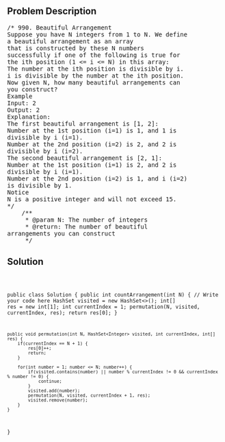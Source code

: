 <!--
<style>
  body { font-family: Arial, sans-serif; }
  .container { max-width: 100%; margin: 0 auto; padding: 10px; }
  .comment-block { max-width: 30%; background-color: #f9f9f9; padding: 10px; border-left: 5px solid #ccc; overflow-wrap: break-word; white-space: pre-wrap; }
  .code-block { background-color: #f4f4f4; padding: 10px; border: 1px solid #ddd; overflow-wrap: break-word; white-space: pre-wrap; }
</style>
-->

<div class='container'>
<h2>Problem Description</h2>
<div class='comment-block'>
<pre>
/* 990. Beautiful Arrangement
Suppose you have N integers from 1 to N. We define
a beautiful arrangement as an array
that is constructed by these N numbers
successfully if one of the following is true for
the ith position (1 <= i <= N) in this array:
The number at the ith position is divisible by i.
i is divisible by the number at the ith position.
Now given N, how many beautiful arrangements can
you construct?
Example
Input: 2
Output: 2
Explanation:
The first beautiful arrangement is [1, 2]:
Number at the 1st position (i=1) is 1, and 1 is
divisible by i (i=1).
Number at the 2nd position (i=2) is 2, and 2 is
divisible by i (i=2).
The second beautiful arrangement is [2, 1]:
Number at the 1st position (i=1) is 2, and 2 is
divisible by i (i=1).
Number at the 2nd position (i=2) is 1, and i (i=2)
is divisible by 1.
Notice
N is a positive integer and will not exceed 15.
*/
    /**
     * @param N: The number of integers
     * @return: The number of beautiful
arrangements you can construct
     */
</pre>
</div>

<h2>Solution</h2>
<div class='code-block'>
<pre><code class='language-java'>

public class Solution {
    public int countArrangement(int N) {
        // Write your code here
        HashSet<Integer> visited = new HashSet<>();
        int[] res = new int[1];
        int currentIndex = 1;
        permutation(N, visited, currentIndex, res);
        return res[0];
    }
    
    
    public void permutation(int N, HashSet<Integer> visited, int currentIndex, int[] res) {
        if(currentIndex == N + 1) {
            res[0]++;
            return;
        }
        
        for(int number = 1; number <= N; number++) {
            if(visited.contains(number) || number % currentIndex != 0 && currentIndex % number != 0) {
                continue;
            }
            visited.add(number);
            permutation(N, visited, currentIndex + 1, res);
            visited.remove(number);
        }
    }
    
}</code></pre>
</div>
</div>
